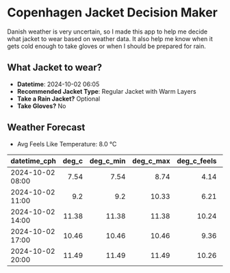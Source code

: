 
# Copenhagen Jacket Decision Maker

Danish weather is very uncertain, so I made this app to help me decide what jacket to wear based on weather data. 
It also help me know when it gets cold enough to take gloves or when I should be prepared for rain.

## What Jacket to wear?

- **Datetime**: 2024-10-02 06:05
- **Recommended Jacket Type**: Regular Jacket with Warm Layers
- **Take a Rain Jacket?** Optional
- **Take Gloves?** No

## Weather Forecast
- Avg Feels Like Temperature: 8.0 °C

| datetime_cph     |   deg_c |   deg_c_min |   deg_c_max |   deg_c_feels | weather   | wind   | rain   |
|:-----------------|--------:|------------:|------------:|--------------:|:----------|:-------|:-------|
| 2024-10-02 08:00 |    7.54 |        7.54 |        8.74 |          4.14 | Clouds    | Medium | None   |
| 2024-10-02 11:00 |    9.2  |        9.2  |       10.33 |          6.21 | Clouds    | Medium | None   |
| 2024-10-02 14:00 |   11.38 |       11.38 |       11.38 |         10.24 | Clouds    | Medium | None   |
| 2024-10-02 17:00 |   10.46 |       10.46 |       10.46 |          9.36 | Rain      | Medium | Low    |
| 2024-10-02 20:00 |   11.49 |       11.49 |       11.49 |         10.26 | Clouds    | Low    | None   |
        